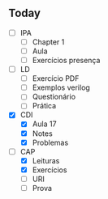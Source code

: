 ## Today
- [ ] IPA
	- [ ] Chapter 1
	- [ ] Aula
	- [ ] Exercícios presença
- [ ] LD
	- [ ] Exercício PDF
	- [ ] Exemplos verilog
	- [ ] Questionário
	- [ ] Prática
- [x] CDI
	- [x] Aula 17
	- [x] Notes
	- [x] Problemas
- [ ] CAP
	- [x] Leituras
	- [x] Exercícios
	- [ ] URI
	- [ ] Prova

